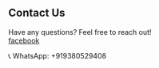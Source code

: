 ## Contact Us
Have any questions? Feel free to reach out!  
[facebook](https://www.facebook.com/HumaraTuiTioOn)

📞 WhatsApp: +919380529408
